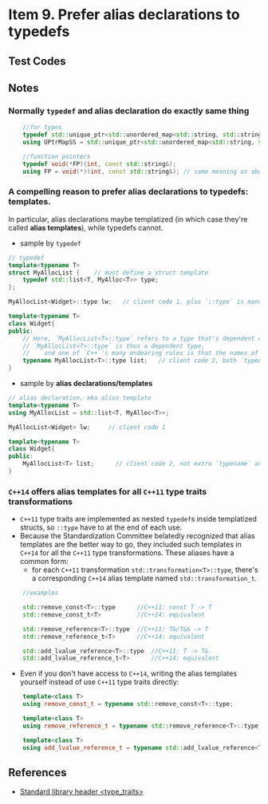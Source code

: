 # Item 9. Prefer alias declarations to typedefs

## Test Codes


## Notes

### Normally `typedef` and alias declaration do exactly same thing

```c++
    //for types
    typedef std::unique_ptr<std::unordered_map<std::string, std::string>> UPtrMapSS;
    using UPtrMapSS = std::unique_ptr<std::unordered_map<std::string, std::string>>; // same meaning as above

    //function pointers
    typedef void(*FP)(int, const std::string&);
    using FP = void(*)(int, const std::string&); // same meaning as above 
```

### A compelling reason to prefer alias declarations to typedefs: templates.     
In particular, alias declarations maybe templatized (in which case they're called **alias templates**), while typedefs cannot.      

- sample by `typedef`

```c++
// typedef
template<typename T>
struct MyAllocList {    // must define a struct template
    typedef std::list<T, MyAlloc<T>> type;
};

MyAllocList<Widget>::type lw;   // client code 1, plus `::type` is mandatory

template<typename T>
class Widget{
public:
    // Here, `MyAllocList<T>::type` refers to a type that's dependent on a template type parameter `T`.     
    // `MyAllocList<T>::type` is thus a dependent type, 
    //    and one of `C++`'s many endearing rules is that the names of dependent types must be preceded by `typename`. 
    typename MyAllocList<T>::type list;   // client code 2, both `typename` and `::type` are mandatory.
}
```

- sample by **alias declarations/templates**    
```c++
// alias declaration, aka alias template
template<typename T>
using MyAllocList = std::list<T, MyAlloc<T>>;

MyAllocList<Widget> lw;     // client code 1

template<typename T>
class Widget{
public:
    MyAllocList<T> list;      // client code 2, not extra `typename` and `::type`
}

```

### `C++14` offers alias templates for all `C++11` type traits transformations 

- `C++11` type traits are implemented as nested `typedef`s inside templatized structs, so `::type` have to at the end of each use.     
- Because the Standardization Committee belatedly recognized that alias templates are the better way to go, they included such templates in `C++14` for all the `C++11` type transformations. These aliases have a common form:          
  - for each `C++11` transformation `std::transformation<T>::type`, there's a corresponding `C++14` alias template named `std::transformation_t`.    

```c++
    //examples 

    std::remove_const<T>::type      //C++11: const T -> T
    std::remove_const_t<T>          //C++14: equivalent

    std::remove_reference<T>::type  //C++11: T&/T&& -> T
    std::remove_reference_t<T>      //C++14: equivalent

    std::add_lvalue_reference<T>::type  //C++11: T -> T&
    std::add_lvalue_reference_t<T>      //C++14: equivalent

```

- Even if you don't have access to `C++14`, writing the alias templates yourself instead of use `C++11` type traits directly:    

```c++
    template<class T>
    using remove_const_t = typename std::remove_const<T>::type;

    template<class T> 
    using remove_reference_t = typename std::remove_reference<T>::type;

    template<class T>
    using add_lvalue_reference_t = typename std::add_lvalue_reference<T>::type;
```


## References
- [Standard library header <type_traits>](https://en.cppreference.com/w/cpp/header/type_traits)